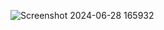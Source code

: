 
![Screenshot 2024-06-28 165932](https://github.com/VaishnaviRChougule/Javascript_clock/assets/117535507/bb03f850-3c1b-4251-9605-48b978d49b9f)
